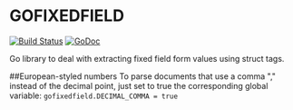 # GOFIXEDFIELD

[![Build Status](https://secure.travis-ci.org/qrawl/gofixedfield.png)](http://travis-ci.org/qrawl/gofixedfield)
[![GoDoc](https://godoc.org/github.com/qrawl/gofixedfield?status.png)](https://godoc.org/github.com/qrawl/gofixedfield)

Go library to deal with extracting fixed field form values using
struct tags.

##European-styled numbers
To parse documents that use a comma "," instead of the decimal point, just set to true the corresponding global variable:
`gofixedfield.DECIMAL_COMMA = true`
